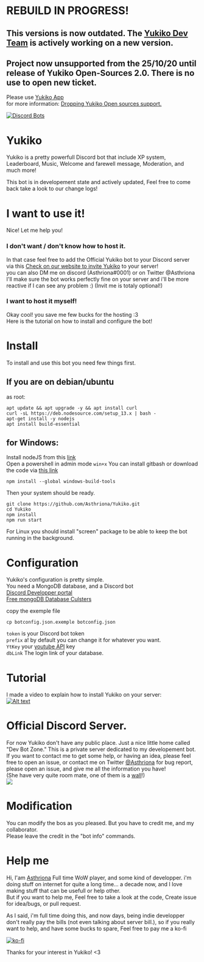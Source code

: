 # REBUILD IN PROGRESS! 
## This versions is now outdated. The [Yukiko Dev Team](https://team.yukiko.app) is actively working on a new version.  

## Project now unsupported from the 25/10/20 until release of Yukiko Open-Sources 2.0. There is no use to open new ticket.  
Please use [Yukiko App](https://Yukiko.app)  
for more information: [Dropping  Yukiko Open sources support.](https://gist.github.com/Asthriona/660cc6635409f1e9bf3294c38561f91c)

 [![Discord Bots](https://top.gg/api/widget/status/641626560457342987.svg)](https://top.gg/bot/641626560457342987)
  
# Yukiko
Yukiko is a pretty powerfull Discord bot that include XP system, Leaderboard, Music, Welcome and farewell message, Moderation, and much more!

This bot is in developement state and actively updated, Feel free to come back take a look to our change logs!


# I want to use it!
Nice! Let me help you!  
### I don't want / don't know how to host it. 
In that case feel free to add the Official Yukiko bot to your Discord server via this [Check on our website to invite Yukiko](https://yukiko.app/) to your server!  
you can also DM me on discord (Asthriona#0001) or on Twitter @Asthriona I'll make sure the bot works perfectly fine on your server and i'll be more reactive if I can see any problem :) (Invit me is totaly optional!)  

### I want to host it myself!
Okay cool! you save me few bucks for the hosting :3  
Here is the tutorial on how to install and configure the bot!

# Install
To install and use this bot you need few things first.  
## If you are on debian/ubuntu 
as root:
```
apt update && apt upgrade -y && apt install curl
curl -sL https://deb.nodesource.com/setup_13.x | bash -
apt-get install -y nodejs
apt install build-essential 
```
## for Windows:
Install nodeJS from this [link](https://nodejs.org/en/)  
Open a powershell in admin mode `win+x`
You can install gitbash or download the code via [this link](https://github.com/Asthriona/Yukiko/archive/master.zip)
``` 
npm install --global windows-build-tools
```
Then your system should be ready.  
```
git clone https://github.com/Asthriona/Yukiko.git
cd Yukiko
npm install
npm run start
```
For Linux you should install "screen" package to be able to keep the bot running in the background.

# Configuration
Yukiko's configuration is pretty simple.  
You need a MongoDB database, and a Discord bot  
[Discord Developper portal](https://discordapp.com/developers/applications/)  
[Free mongoDB Database Culsters](https://www.mongodb.com/cloud/atlas)

copy the exemple file
```
cp botconfig.json.exemple botconfig.json 
```
`token` is your Discord bot token  
`prefix` a! by default you can change it for whatever you want.  
`YtKey` your [youtube API](https://developers.google.com/) key  
`dbLink` The login link of your database. 
  
# Tutorial  
I made a video to explain how to install Yukiko on your server:  
[![Alt text](https://img.youtube.com/vi/pmllAGcrlgw/0.jpg)](https://youtu.be/pmllAGcrlgw)

# Official Discord Server.
For now Yukiko don't have any public place. Just a nice little home called "Dev Bot Zone." This is a private server dedicated to my developement bot.  
If you want to contact me to get some help, or having an idea, please feel free to open an issue, or contact me on Twitter [@Asthriona](https://twitter.com/Asthriona)
for bug report, please open an issue, and give me all the information you have!  
(She have very quite room mate, one of them is a [wall](https://github.com/Asthriona/TheWallDiscordBot)!)  
![](https://cdn.asthriona.com/Bot%20dev%20zone.jpg)  

# Modification
You can modify the bos as you pleased. But you have to credit me, and my collaborator.   
Please leave the credit in the "bot info" commands.

# Help me
Hi, I'am [Asthriona](https://Asthriona.com) Full time WoW player, and some kind of developper. i'm doing stuff on internet for quite a long time... a decade now, and I love making stuff that can be usefull or help other.  
But if you want to help me, Feel free to take a look at the code, Create issue for idea/bugs, or pull request.  
  
  As I said, i'm full time doing this, and now days, being indie developper don't really pay the bills (not even talking about server bill.), so if you really want to help, and have some bucks to spare, Feel free to pay me a ko-fi   
    
  [![ko-fi](https://www.ko-fi.com/img/githubbutton_sm.svg)](https://ko-fi.com/C0C61FCVH)

  Thanks for your interest in Yukiko! <3

